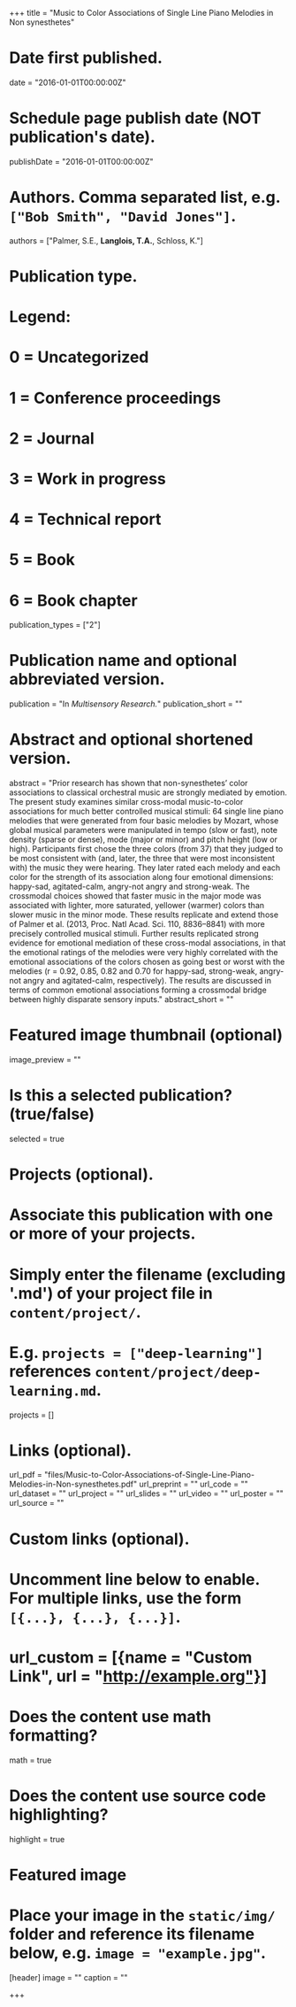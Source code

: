 +++
title = "Music to Color Associations of Single Line Piano Melodies in Non synesthetes"

# Date first published.
date = "2016-01-01T00:00:00Z"

# Schedule page publish date (NOT publication's date).
publishDate = "2016-01-01T00:00:00Z"

# Authors. Comma separated list, e.g. `["Bob Smith", "David Jones"]`.
authors = ["Palmer, S.E., __Langlois, T.A.__, Schloss, K."]

# Publication type.
# Legend:
# 0 = Uncategorized
# 1 = Conference proceedings
# 2 = Journal
# 3 = Work in progress
# 4 = Technical report
# 5 = Book
# 6 = Book chapter
publication_types = ["2"]

# Publication name and optional abbreviated version.
publication = "In *Multisensory Research.*"
publication_short = ""

# Abstract and optional shortened version.
abstract = "Prior research has shown that non-synesthetes’ color associations to classical orchestral music are strongly mediated by emotion. The present study examines similar cross-modal music-to-color associations for much better controlled musical stimuli: 64 single line piano melodies that were generated from four basic melodies by Mozart, whose global musical parameters were manipulated in tempo (slow or fast), note density (sparse or dense), mode (major or minor) and pitch height (low or high). Participants first chose the three colors (from 37) that they judged to be most consistent with (and, later, the three that were most inconsistent with) the music they were hearing. They later rated each melody and each color for the strength of its association along four emotional dimensions: happy-sad, agitated-calm, angry-not angry and strong-weak. The crossmodal choices showed that faster music in the major mode was associated with lighter, more saturated, yellower (warmer) colors than slower music in the minor mode. These results replicate and extend those of Palmer et al. (2013, Proc. Natl Acad. Sci. 110, 8836–8841) with more precisely controlled musical stimuli. Further results replicated strong evidence for emotional mediation of these cross-modal associations, in that the emotional ratings of the melodies were very highly correlated with the emotional associations of the colors chosen as going best or worst with the melodies (r = 0.92, 0.85, 0.82 and 0.70 for happy-sad, strong-weak, angry-not angry and agitated-calm, respectively). The results are discussed in terms of common emotional associations forming a crossmodal bridge between highly disparate sensory inputs."
abstract_short = ""

# Featured image thumbnail (optional)
image_preview = ""

# Is this a selected publication? (true/false)
selected = true

# Projects (optional).
#   Associate this publication with one or more of your projects.
#   Simply enter the filename (excluding '.md') of your project file in `content/project/`.
#   E.g. `projects = ["deep-learning"]` references `content/project/deep-learning.md`.
projects = []

# Links (optional).
url_pdf = "files/Music-to-Color-Associations-of-Single-Line-Piano-Melodies-in-Non-synesthetes.pdf"
url_preprint = ""
url_code = ""
url_dataset = ""
url_project = ""
url_slides = ""
url_video = ""
url_poster = ""
url_source = ""

# Custom links (optional).
#   Uncomment line below to enable. For multiple links, use the form `[{...}, {...}, {...}]`.
# url_custom = [{name = "Custom Link", url = "http://example.org"}]

# Does the content use math formatting?
math = true

# Does the content use source code highlighting?
highlight = true

# Featured image
# Place your image in the `static/img/` folder and reference its filename below, e.g. `image = "example.jpg"`.
[header]
image = ""
caption = ""

+++

